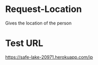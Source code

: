 # Request-Location
Gives the location of the person

# Test URL
https://safe-lake-20971.herokuapp.com/ip
